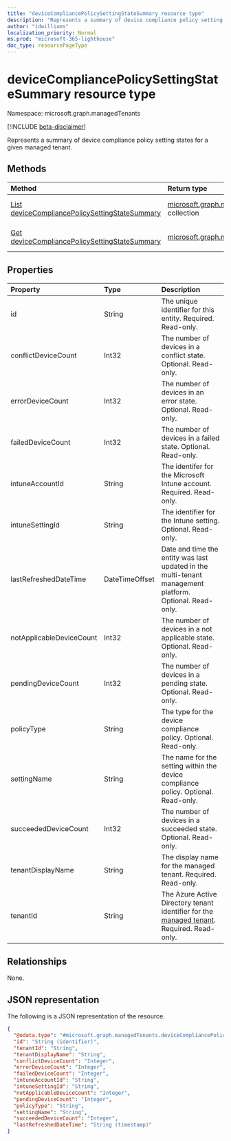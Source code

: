 ```yaml
---
title: "deviceCompliancePolicySettingStateSummary resource type"
description: "Represents a summary of device compliance policy setting states for a given managed tenant."
author: "idwilliams"
localization_priority: Normal
ms.prod: "microsoft-365-lighthouse"
doc_type: resourcePageType
---
```


# deviceCompliancePolicySettingStateSummary resource type

Namespace: microsoft.graph.managedTenants

[!INCLUDE [beta-disclaimer](../../includes/beta-disclaimer.md)]

Represents a summary of device compliance policy setting states for a given managed tenant.

## Methods
|Method|Return type|Description|
|:---|:---|:---|
|[List deviceCompliancePolicySettingStateSummary](../api/managedtenants-managedtenant-list-devicecompliancepolicysettingstatesummary.md)|[microsoft.graph.managedTenants.deviceCompliancePolicySettingStateSummary](../resources/managedtenants-devicecompliancepolicysettingstatesummary.md) collection|Get a list of the [deviceCompliancePolicySettingStateSummary](../resources/managedtenants-devicecompliancepolicysettingstatesummary.md) objects and their properties.|
|[Get deviceCompliancePolicySettingStateSummary](../api/managedtenants-devicecompliancepolicysettingstatesummary-get.md)|[microsoft.graph.managedTenants.deviceCompliancePolicySettingStateSummary](../resources/managedtenants-devicecompliancepolicysettingstatesummary.md)|Read the properties and relationships of a [deviceCompliancePolicySettingStateSummary](../resources/managedtenants-devicecompliancepolicysettingstatesummary.md) object.|

## Properties
|Property|Type|Description|
|:---|:---|:---|
|id|String|The unique identifier for this entity. Required. Read-only.|
|conflictDeviceCount|Int32|The number of devices in a conflict state. Optional. Read-only.|
|errorDeviceCount|Int32|The number of devices in an error state. Optional. Read-only.|
|failedDeviceCount|Int32|The number of devices in a failed state. Optional. Read-only.|
|intuneAccountId|String|The identifer for the Microsoft Intune account. Required. Read-only.|
|intuneSettingId|String|The identifier for the Intune setting. Optional. Read-only.|
|lastRefreshedDateTime|DateTimeOffset|Date and time the entity was last updated in the multi-tenant management platform. Optional. Read-only.|
|notApplicableDeviceCount|Int32|The number of devices in a not applicable state. Optional. Read-only.|
|pendingDeviceCount|Int32|The number of devices in a pending state. Optional. Read-only.|
|policyType|String|The type for the device compliance policy. Optional. Read-only.|
|settingName|String|The name for the setting within the device compliance policy. Optional. Read-only.|
|succeededDeviceCount|Int32|The number of devices in a succeeded state. Optional. Read-only.|
|tenantDisplayName|String|The display name for the managed tenant. Required. Read-only.|
|tenantId|String|The Azure Active Directory tenant identifier for the [managed tenant](../resources/managedtenants-tenant.md). Required. Read-only.|

## Relationships
None.

## JSON representation
The following is a JSON representation of the resource.
<!-- {
  "blockType": "resource",
  "keyProperty": "id",
  "@odata.type": "microsoft.graph.managedTenants.deviceCompliancePolicySettingStateSummary",
  "baseType": "microsoft.graph.entity",
  "openType": true
}
-->
``` json
{
  "@odata.type": "#microsoft.graph.managedTenants.deviceCompliancePolicySettingStateSummary",
  "id": "String (identifier)",
  "tenantId": "String",
  "tenantDisplayName": "String",
  "conflictDeviceCount": "Integer",
  "errorDeviceCount": "Integer",
  "failedDeviceCount": "Integer",
  "intuneAccountId": "String",
  "intuneSettingId": "String",
  "notApplicableDeviceCount": "Integer",
  "pendingDeviceCount": "Integer",
  "policyType": "String",
  "settingName": "String",
  "succeededDeviceCount": "Integer",
  "lastRefreshedDateTime": "String (timestamp)"
}
```
